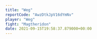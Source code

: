 ```yaml
---
title: "Weg"
reportCode: "AwzDtkJpV16dYmNv"
player: "Weg"
fight: "Magtheridon"
date: 2021-09-15T19:58:37.879000+00:00
---
```

